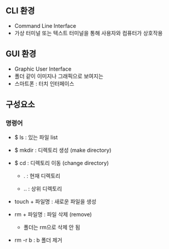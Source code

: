 
## CLI 환경
- Command Line Interface
- 가상 터미널 또는 텍스트 터미널을 통해 사용자와 컴퓨터가 상호작용

## GUI 환경
- Graphic User Interface
- 폴더 같이 이미지나 그래픽으로 보여지는 
- 스마트폰 : 터치 인터페이스

## 구성요소

### 명령어
- $ ls : 있는 파일 list

- $ mkdir : 디렉토리 생성 (make directory)

- $ cd : 디렉토리 이동 (change directory)
   
    - . : 현재 디렉토리
    
    - .. : 상위 디렉토리

- touch + 파일명 : 새로운 파일을 생성

- rm + 파일명 : 파일 삭제 (remove)
    
    - 폴더는 rm으로 삭제 안 됨

- rm -r b : b 폴더 제거

